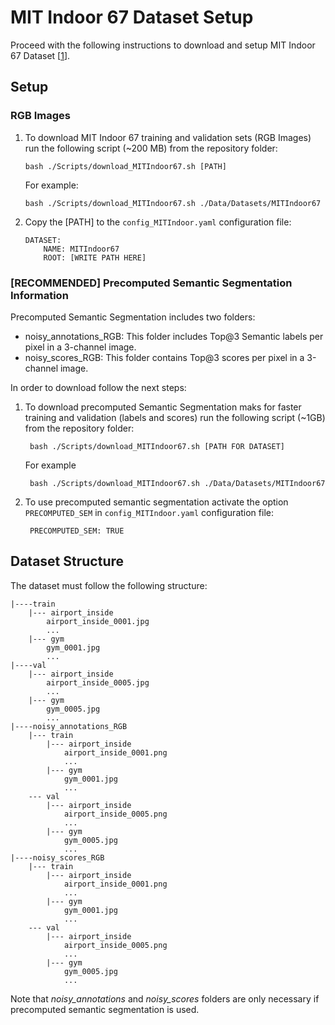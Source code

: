 # MIT Indoor 67 Dataset Setup
Proceed with the following instructions to download and setup MIT Indoor 67 Dataset [[1](http://web.mit.edu/torralba/www/indoor.html)].

## Setup
### RGB Images

 1. To download MIT Indoor 67  training and validation sets (RGB Images) run the following script (~200 MB) from the repository folder:
	 
	    bash ./Scripts/download_MITIndoor67.sh [PATH]
	   
	   For example:

	    bash ./Scripts/download_MITIndoor67.sh ./Data/Datasets/MITIndoor67
	    
 2. Copy the [PATH] to the `config_MITIndoor.yaml` configuration file:
 
		DATASET:
		    NAME: MITIndoor67
		    ROOT: [WRITE PATH HERE]

### [RECOMMENDED] Precomputed Semantic Segmentation Information
Precomputed Semantic Segmentation includes two folders:
 - noisy_annotations_RGB: This folder includes Top@3 Semantic labels per pixel in a 3-channel image.
 - noisy_scores_RGB: This folder contains Top@3 scores per pixel in a 3-channel image.

In order to download follow the next steps:

1. To download precomputed Semantic Segmentation maks for faster training and validation (labels and scores) run the following script (~1GB) from the repository folder:

		bash ./Scripts/download_MITIndoor67.sh [PATH FOR DATASET]  

	For example

		bash ./Scripts/download_MITIndoor67.sh ./Data/Datasets/MITIndoor67

2. To use precomputed semantic segmentation activate the option `PRECOMPUTED_SEM` in `config_MITIndoor.yaml` configuration file:
	
		PRECOMPUTED_SEM: TRUE

## Dataset Structure
The dataset must follow the following structure:
```
|----train
	|--- airport_inside
		airport_inside_0001.jpg
		...
	|--- gym
		gym_0001.jpg
		...	
|----val
	|--- airport_inside
		airport_inside_0005.jpg
		...
	|--- gym
		gym_0005.jpg
		...		
|----noisy_annotations_RGB
	|--- train
		|--- airport_inside
			airport_inside_0001.png
			...
		|--- gym
			gym_0001.jpg
			...
	--- val
		|--- airport_inside
			airport_inside_0005.png
			...
		|--- gym
			gym_0005.jpg
			...
|----noisy_scores_RGB
	|--- train
		|--- airport_inside
			airport_inside_0001.png
			...
		|--- gym
			gym_0001.jpg
			...
	--- val
		|--- airport_inside
			airport_inside_0005.png
			...
		|--- gym
			gym_0005.jpg
			...
```

Note that *noisy_annotations* and *noisy_scores* folders are only necessary if precomputed semantic segmentation is used.